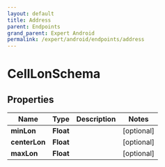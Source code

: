 ```yaml
---
layout: default
title: Address
parent: Endpoints
grand_parent: Expert Android
permalink: /expert/android/endpoints/address
---
```


# CellLonSchema

## Properties
Name | Type | Description | Notes
------------ | ------------- | ------------- | -------------
**minLon** | **Float** |  |  [optional]
**centerLon** | **Float** |  |  [optional]
**maxLon** | **Float** |  |  [optional]



